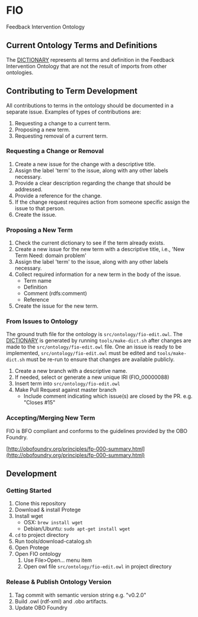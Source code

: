 # FIO
Feedback Intervention Ontology

## Current Ontology Terms and Definitions
The [DICTIONARY](DICTIONARY.md) represents all terms and definition in the Feedback Intervention Ontology that are not the result of imports from other ontologies.

## Contributing to Term Development
All contributions to terms in the ontology should be documented in a separate issue. Examples of types of contributions are:
1. Requesting a change to a current term.
1. Proposing a new term.
1. Requesting removal of a current term.

### Requesting a Change or Removal
1. Create a new issue for the change with a descriptive title.
1. Assign the label 'term' to the issue, along with any other labels necessary.
1. Provide a clear description regarding the change that should be addressed.
1. Provide a reference for the change.
1. If the change request requires action from someone specific assign the issue to that person.
1. Create the issue.

### Proposing a New Term
1. Check the current dictionary to see if the term already exists.
1. Create a new issue for the new term with a descriptive title, i.e., 'New Term Need: domain problem'
1. Assign the label 'term' to the issue, along with any other labels necessary.
1. Collect required information for a new term in the body of the issue.
    * Term name
    * Definition
    * Comment (rdfs:comment)
    * Reference
1. Create the issue for the new term.

### From Issues to Ontology
The ground truth file for the ontology is `src/ontology/fio-edit.owl`. The [DICTIONARY](DICTIONARY.md) is generated by running `tools/make-dict.sh` after changes are made to the `src/ontology/fio-edit.owl` file. One an issue is ready to be implemented, `src/ontology/fio-edit.owl` must be edited and `tools/make-dict.sh` must be re-run to ensure that changes are available publicly.

1. Create a new branch with a descriptive name.
1. If needed, select or generate a new unique IRI (FIO_00000088)
1. Insert term into `src/ontology/fio-edit.owl`
1. Make Pull Request against master branch
    * Include comment indicating which issue(s) are closed by the PR. e.g. "Closes #15"

### Accepting/Merging New Term
FIO is BFO compliant and conforms to the guidelines provided by the OBO Foundry.

[http://obofoundry.org/principles/fp-000-summary.html](http://obofoundry.org/principles/fp-000-summary.html)

## Development
### Getting Started
1. Clone this repository
2. Download & install Protege
3. Install wget
    * OSX: `brew install wget`
    * Debian/Ubuntu: `sudo apt-get install wget`
3. `cd` to project directory
4. Run tools/download-catalog.sh
5. Open Protege
6. Open FIO ontology
    1. Use File>Open... menu item
    2. Open owl file `src/ontology/fio-edit.owl` in project directory

### Release & Publish Ontology Version
1. Tag commit with semantic version string e.g. "v0.2.0"
1. Build .owl (rdf-xml) and .obo artifacts.
1. Update OBO Foundry
